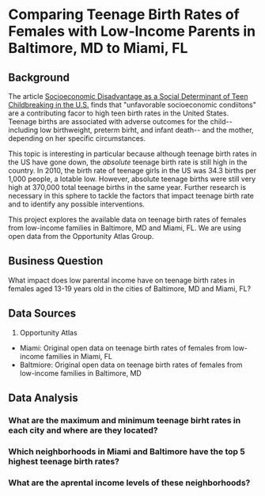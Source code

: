 # Comparing Teenage Birth Rates of Females with Low-Income Parents in Baltimore, MD to Miami, FL
## Background
  The article [Socioeconomic Disadvantage as a Social Determinant of Teen Childbreaking in the U.S.](https://www.ncbi.nlm.nih.gov/pmc/articles/PMC3562742/) finds that "unfavorable socioeconomic condiitons" are a contributing facor to high teen birth rates in the United States. Teenage births are associated with adverse outcomes for the child-- including low birthweight, preterm birht, and infant death-- and the mother, depending on her specific circumstances. 
  
  This topic is interesting in particular because although teenage birth rates in the US have gone down, the _absolute_ teenage birth rate is still high in the country. In 2010, the birth rate of teenage girls in the US was 34.3 births per 1,000 people, a lotable low. However, absolute teenage births were still very high at 370,000 total teenage births in the same year. Further research is necessary in this sphere to tackle the factors that impact teenage birth rate and to identify any possible interventions. 
  
  This project explores the available data on teenage birth rates of females from low-income families in Baltimore, MD and Miami, FL. We are using open data from the Opportunity Atlas Group. 
  
  ## Business Question
What impact does low parental income have on teenage birth rates in females aged 13-19 years old in the cities of Baltimore, MD and Miami, FL? 

## Data Sources
1. Opportunity Atlas
  - Miami: Original open data on teenage birth rates of females from low-income families in Miami, FL
  - Baltmiore: Original open data on teenage birth rates of females from low-income families in Baltimore, MD
  
  ## Data Analysis
  ### What are the maximum and minimum teenage birht rates in each city and where are they located? 
  
  ### Which neighborhoods in Miami and Baltimore have the top 5 highest teenage birth rates? 
  
  ### What are the aprental income levels of these neighborhoods? 
